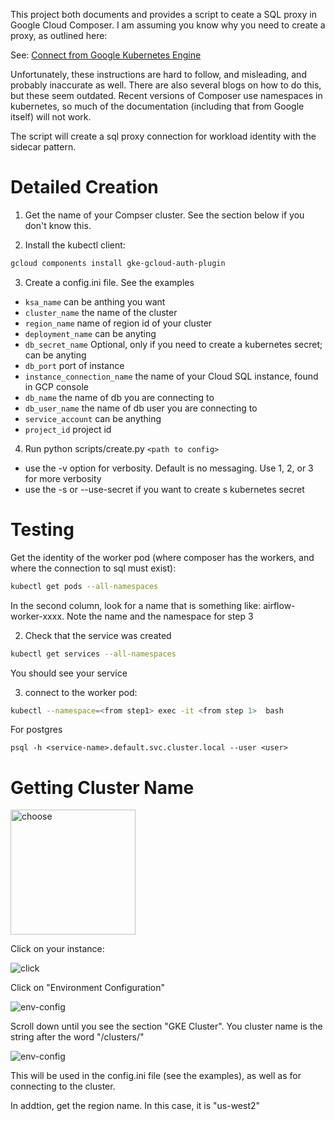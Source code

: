 This project both documents and provides a script to ceate a SQL proxy in Google Cloud Composer.  I am assuming you know why you need to create a proxy, as outlined here:

See: [Connect from Google Kubernetes Engine ](https://cloud.google.com/sql/docs/postgres/connect-kubernetes-engine)

Unfortunately, these instructions are hard to follow, and misleading, and probably inaccurate as well. There are also several blogs on how to do this, but these
seem outdated. Recent versions of Composer use namespaces in kubernetes, so much of the documentation (including that from Google itself) will not work.

The script will create a sql proxy connection for workload identity with the sidecar pattern. 


Detailed Creation
=================

1. Get the name of your Compser cluster. See the section below if you don't know this.


2. Install the kubectl client:
``` bash
gcloud components install gke-gcloud-auth-plugin
```

3. Create a config.ini file. See the examples

  * `ksa_name` can be anthing you want
  *  `cluster_name` the name of the cluster
  *  `region_name` name of region id of your cluster
  * `deployment_name` can be anyting
  * `db_secret_name` Optional, only if you need to create a kubernetes secret; can be anyting
  * `db_port` port of instance
  * `instance_connection_name` the name of your Cloud SQL instance, found in GCP console
  * `db_name` the name of db you are connecting to
  * `db_user_name` the name of db user you are connecting to
  * `service_account` can be anything
  * `project_id` project id

4. Run python scripts/create.py `<path to config>` 
  * use the -v option for verbosity. Default is no messaging. Use 1, 2, or 3 for more verbosity
  * use the -s or --use-secret if you want to create s kubernetes secret


Testing
=======

Get the identity of the worker pod (where composer has the workers, and where the connection to sql must exist):

```bash
kubectl get pods --all-namespaces
```

In the second column, look for a  name that is something like:  airflow-worker-xxxx. Note the name and the namespace for step 3


2. Check that the service was created 

```bash
kubectl get services --all-namespaces
```

You should see your service

3. connect to the worker pod: 

```bash
kubectl --namespace=<from step1> exec -it <from step 1>  bash

```

For postgres

```
psql -h <service-name>.default.svc.cluster.local --user <user> 
```

Getting Cluster Name
=====================

<img src="https://github.com/paulhtremblay/Google-Cloud-SQL-Composer-Proxy/blob/development/images/choose_composer.jpg?raw=true" alt="choose" width="200"/>

Click on your instance:

<img src="https://github.com/paulhtremblay/Google-Cloud-SQL-Composer-Proxy/blob/development/images/click_composer.jpg?raw=true" alt="click"/>

Click on "Environment Configuration"

<img src="https://github.com/paulhtremblay/Google-Cloud-SQL-Composer-Proxy/blob/development/images/choose_env_config.jpg?raw=true" alt="env-config"/>

Scroll down until you see the section "GKE Cluster". You cluster name is the string after the word "/clusters/"

<img src="https://github.com/paulhtremblay/Google-Cloud-SQL-Composer-Proxy/blob/development/images/composer_cluster_name.jpg?raw=true" alt="env-config"/>

This will be used in the config.ini file (see the examples), as well as for connecting to the cluster.

In addtion, get the region name. In this case, it is "us-west2"

